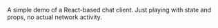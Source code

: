 A simple demo of a React-based chat client. Just playing with state and props, no actual network activity.
